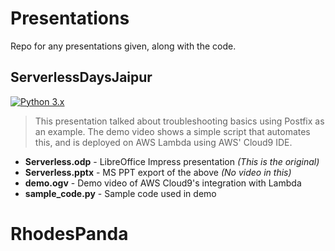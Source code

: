 # Presentations

Repo for any presentations given, along with the code.

## ServerlessDaysJaipur
[![Python 3.x](https://img.shields.io/pypi/pyversions/Django.svg)](https://www.python.org/)
> This presentation talked about troubleshooting basics using Postfix as an example. 
The demo video shows a simple script that automates this, and is deployed on AWS Lambda using AWS' Cloud9 IDE. 
* **Serverless.odp** - LibreOffice Impress presentation *(This is the original)*
* **Serverless.pptx** - MS PPT export of the above *(No video in this)*
* **demo.ogv** - Demo video of AWS Cloud9's integration with Lambda
* **sample_code.py** - Sample code used in demo
# RhodesPanda
